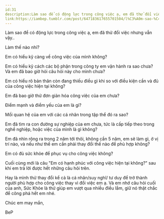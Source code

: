 ```yaml
---
id:31
description:Làm sao để có động lực trong công việc ạ, em đã thử đổi việc nhưng vẫn vậy..
link:https://iambep.tumblr.com/post/647183617655701504/l%C3%A0m-sao-%C4%91%E1%BB%83-c%C3%B3-%C4%91%E1%BB%99ng-l%E1%BB%B1c-trong-c%C3%B4ng-vi%E1%BB%87c-%E1%BA%A1-em-%C4%91%C3%A3
---
```


Làm sao để có động lực trong công việc ạ, em đã thử đổi việc nhưng vẫn vậy..

Làm thế nào nhỉ?

Em có hiểu kỹ càng về công việc của mình không?

Em có hiểu kỹ cách các bộ phận trong công ty em vận hành ra sao chưa? Và
em đã bao giờ hỏi câu hỏi này cho mình chưa?

Em có hiểu rõ bản thân còn đang thiếu điều gì khi so với điều kiện cần và
đủ của công việc hiện tại không?

Em đã bao giờ thử đơn giản hóa công việc của em chưa?

Điểm mạnh và điểm yếu của em là gì?

Mối quan hệ của em với các cá nhân trong tập thể đó ra sao?

Em đã tìm ra con đường sự nghiệp của em chưa, tức là cấp tiếp theo trong
nghề nghiệp, hoặc việc của mình là gì không?

Em đã nhìn rộng ra trong 2 năm tới thôi, không cần 5 năm, em sẽ làm gì,
ở vị trí nào, và nếu như thế em cần phải thay đổi thế nào để phù hợp không?

Em có đủ sức khỏe để phục vụ cho công việc không?

Cuối cùng mới là câu "Em có hạnh phúc với công việc hiện tại không?" sau
khi em trả lời được hết những câu hỏi trên.

Hay là mình thử thay đổi kể cả là cá nhân/suy nghĩ/ tư duy để trở thành
người phù hợp cho công việc thay vì đổi việc em ạ. Và em nhớ câu hỏi cuối
của anh, Sức Khỏe là thứ giúp em vượt qua nhiều điều lắm, giữ nó thật chắc
để công phá hết em nhé.

Chúc em may mắn,

BeP